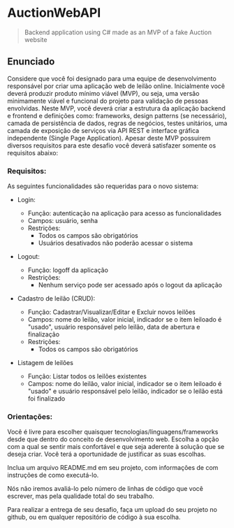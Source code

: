 # AuctionWebAPI

> Backend application using C# made as an MVP of a fake Auction website

## Enunciado

Considere que você foi designado para uma equipe de desenvolvimento responsável por criar uma aplicação web de leilão online. Inicialmente você deverá produzir produto mínimo viável (MVP), ou seja, uma versão minimamente viável e funcional do projeto para validação de pessoas envolvidas. Neste MVP, você deverá criar a estrutura da aplicação backend e frontend e definições como: frameworks, design patterns (se necessário), camada de persistência de dados, regras de negócios, testes unitários, uma camada de exposição de serviços via API REST e interface gráfica independente (Single Page Application). Apesar deste MVP possuirem diversos requisitos para este desafio você deverá satisfazer somente os requisitos abaixo:
 
### Requisitos:

As seguintes funcionalidades são requeridas para o novo sistema:

- Login:    
    - Função: autenticação na aplicação para acesso as funcionalidades 
    - Campos: usuário, senha
    - Restrições: 
        - Todos os campos são obrigatórios
        - Usuários desativados não poderão acessar o sistema

- Logout:   
    - Função: logoff da aplicação
    - Restrições:
        - Nenhum serviço pode ser acessado após o logout da aplicação

- Cadastro de leilão (CRUD):
    - Função: Cadastrar/Visualizar/Editar e Excluir novos leilões
    - Campos: nome do leilão, valor inicial, indicador se o item leiloado é "usado", usuário responsável pelo leilão, data de abertura e finalização
    - Restrições: 
        - Todos os campos são obrigatórios
                
- Listagem de leilões
     - Função: Listar todos os leilões existentes
     - Campos: nome do leilão, valor inicial, indicador se o item leiloado é "usado" e usuário responsável pelo leilão, indicador se o leilão está foi finalizado    



### Orientações:

Você é livre para escolher quaisquer tecnologias/linguagens/frameworks desde que dentro do conceito de desenvolvimento web. Escolha a opção com a qual se sentir mais confortável e que seja aderente à solução que se deseja criar. Você terá a oportunidade de justificar as suas escolhas. 

Inclua um arquivo README.md em seu projeto, com informações de com instruções de como executá-lo.

Nós não iremos avaliá-lo pelo número de linhas de código que você escrever, mas pela qualidade total do seu trabalho. 

Para realizar a entrega de seu desafio, faça um upload do seu projeto no github, ou em qualquer repositório de código à sua escolha.
